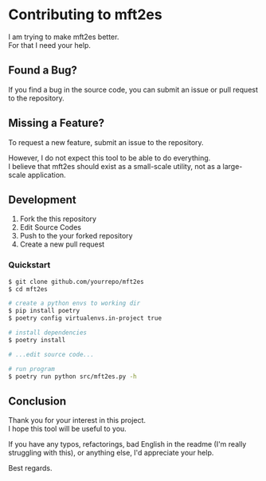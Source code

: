 # Contributing to mft2es

I am trying to make mft2es better.  
For that I need your help.  

## Found a Bug?
If you find a bug in the source code, you can submit an issue or pull request to the repository.  

## Missing a Feature?
To request a new feature, submit an issue to the repository.  

However, I do not expect this tool to be able to do everything.  
I believe that mft2es should exist as a small-scale utility, not as a large-scale application.  

## Development
1. Fork the this repository
2. Edit Source Codes
3. Push to the your forked repository
4. Create a new pull request

### Quickstart

```bash
$ git clone github.com/yourrepo/mft2es
$ cd mft2es

# create a python envs to working dir
$ pip install poetry
$ poetry config virtualenvs.in-project true

# install dependencies
$ poetry install

# ...edit source code...

# run program
$ poetry run python src/mft2es.py -h
```

## Conclusion
Thank you for your interest in this project.  
I hope this tool will be useful to you.  

If you have any typos, refactorings, bad English in the readme (I'm really struggling with this), or anything else, I'd appreciate your help.  

Best regards.
